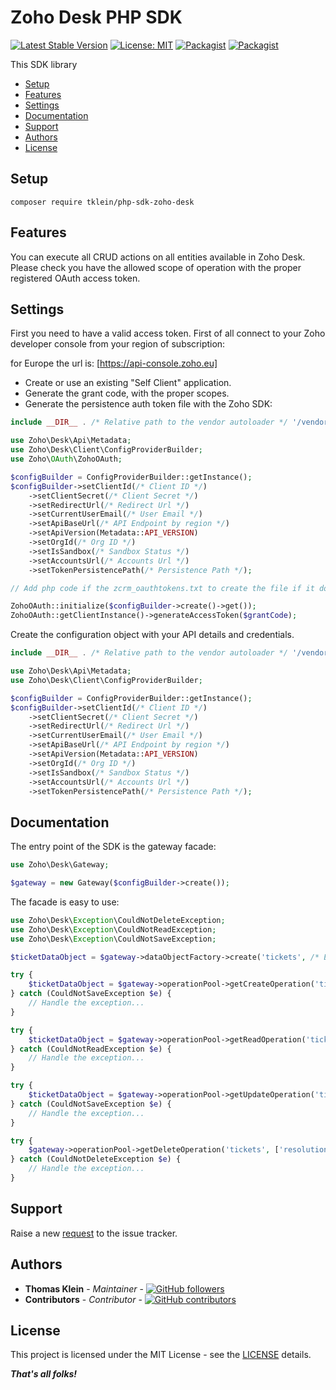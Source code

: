 # Zoho Desk PHP SDK

[![Latest Stable Version](https://img.shields.io/packagist/v/tklein/php-sdk-zoho-desk.svg?style=flat-square)](https://packagist.org/packages/tklein/php-sdk-zoho-desk)
[![License: MIT](https://img.shields.io/github/license/thomas-kl1/php-sdk-zoho-desk.svg?style=flat-square)](./LICENSE)
[![Packagist](https://img.shields.io/packagist/dt/tklein/php-sdk-zoho-desk.svg?style=flat-square)](https://packagist.org/packages/tklein/php-sdk-zoho-desk/stats)
[![Packagist](https://img.shields.io/packagist/dm/tklein/php-sdk-zoho-desk.svg?style=flat-square)](https://packagist.org/packages/tklein/php-sdk-zoho-desk/stats)

This SDK library 

 - [Setup](#setup)
 - [Features](#features)
 - [Settings](#settings)
 - [Documentation](#documentation)
 - [Support](#support)
 - [Authors](#authors)
 - [License](#license)

## Setup

```
composer require tklein/php-sdk-zoho-desk
```

## Features

You can execute all CRUD actions on all entities available in Zoho Desk.
Please check you have the allowed scope of operation with the proper registered OAuth access token.

## Settings

First you need to have a valid access token. First of all connect to your Zoho developer console from your region of
subscription:

for Europe the url is: [https://api-console.zoho.eu]

- Create or use an existing "Self Client" application.
- Generate the grant code, with the proper scopes.
- Generate the persistence auth token file with the Zoho SDK:

```php
include __DIR__ . /* Relative path to the vendor autoloader */ '/vendor/autoload.php';

use Zoho\Desk\Api\Metadata;
use Zoho\Desk\Client\ConfigProviderBuilder;
use Zoho\OAuth\ZohoOAuth;

$configBuilder = ConfigProviderBuilder::getInstance();
$configBuilder->setClientId(/* Client ID */)
    ->setClientSecret(/* Client Secret */)
    ->setRedirectUrl(/* Redirect Url */)
    ->setCurrentUserEmail(/* User Email */)
    ->setApiBaseUrl(/* API Endpoint by region */)
    ->setApiVersion(Metadata::API_VERSION)
    ->setOrgId(/* Org ID */)
    ->setIsSandbox(/* Sandbox Status */)
    ->setAccountsUrl(/* Accounts Url */)
    ->setTokenPersistencePath(/* Persistence Path */);

// Add php code if the zcrm_oauthtokens.txt to create the file if it does not already exists.

ZohoOAuth::initialize($configBuilder->create()->get());
ZohoOAuth::getClientInstance()->generateAccessToken($grantCode);
```

Create the configuration object with your API details and credentials.

```php
include __DIR__ . /* Relative path to the vendor autoloader */ '/vendor/autoload.php';

use Zoho\Desk\Api\Metadata;
use Zoho\Desk\Client\ConfigProviderBuilder;

$configBuilder = ConfigProviderBuilder::getInstance();
$configBuilder->setClientId(/* Client ID */)
    ->setClientSecret(/* Client Secret */)
    ->setRedirectUrl(/* Redirect Url */)
    ->setCurrentUserEmail(/* User Email */)
    ->setApiBaseUrl(/* API Endpoint by region */)
    ->setApiVersion(Metadata::API_VERSION)
    ->setOrgId(/* Org ID */)
    ->setIsSandbox(/* Sandbox Status */)
    ->setAccountsUrl(/* Accounts Url */)
    ->setTokenPersistencePath(/* Persistence Path */);
```

## Documentation

The entry point of the SDK is the gateway facade:

```php
use Zoho\Desk\Gateway;

$gateway = new Gateway($configBuilder->create());
```

The facade is easy to use:

```php
use Zoho\Desk\Exception\CouldNotDeleteException;
use Zoho\Desk\Exception\CouldNotReadException;
use Zoho\Desk\Exception\CouldNotSaveException;

$ticketDataObject = $gateway->dataObjectFactory->create('tickets', /* Entity values */);

try {
    $ticketDataObject = $gateway->operationPool->getCreateOperation('tickets')->create($ticketDataObject);
} catch (CouldNotSaveException $e) {
    // Handle the exception...
}

try {
    $ticketDataObject = $gateway->operationPool->getReadOperation('tickets')->get(1234);
} catch (CouldNotReadException $e) {
    // Handle the exception...
}

try {
    $ticketDataObject = $gateway->operationPool->getUpdateOperation('tickets')->update($ticketDataObject);
} catch (CouldNotSaveException $e) {
    // Handle the exception...
}

try {
    $gateway->operationPool->getDeleteOperation('tickets', ['resolution'])->delete(1234);
} catch (CouldNotDeleteException $e) {
    // Handle the exception...
}

```

## Support

Raise a new [request](https://github.com/thomas-kl1/php-sdk-zoho-desk/issues) to the issue tracker.

## Authors

- **Thomas Klein** - *Maintainer* - [![GitHub followers](https://img.shields.io/github/followers/thomas-kl1.svg?style=social)](https://github.com/thomas-kl1)
- **Contributors** - *Contributor* - [![GitHub contributors](https://img.shields.io/github/contributors/thomas-kl1/php-sdk-zoho-desk.svg?style=flat-square)](https://github.com/thomas-kl1/php-sdk-zoho-desk/graphs/contributors)

## License

This project is licensed under the MIT License - see the [LICENSE](./LICENSE) details.

***That's all folks!***